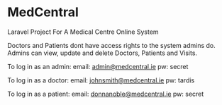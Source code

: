 # MedCentral
Laravel Project For A Medical Centre Online System

Doctors and Patients dont have access rights to the system admins do.
Admins can view, update and delete Doctors, Patients and Visits.

To log in as an admin:
email: admin@medcentral.ie
pw: secret

To log in as a doctor:
email: johnsmith@medcentral.ie
pw: tardis

To log in as a patient:
email: donnanoble@medcentral.ie
pw: secret
